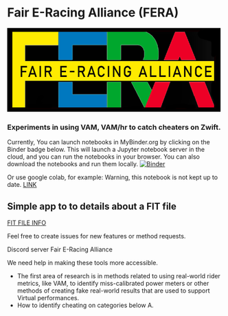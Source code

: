 # Fair E-Racing Alliance (FERA)

![FERA](images/fera.png?raw=true "FERA logo")
### Experiments in using VAM, VAM/hr to catch cheaters on Zwift.

Currently, You can launch notebooks in MyBinder.org by clicking on the Binder badge below. This will launch a Jupyter notebook server in the cloud, and you can run the notebooks in your browser. You can also download the notebooks and run them locally.
[![Binder](https://mybinder.org/badge_logo.svg)](https://mybinder.org/v2/gh/vincentdavis/VAM_WAM_cheaters/main)


Or use google colab, for example: Warning, this notebook is not kept up to date.
[LINK](https://colab.research.google.com/drive/1MKAWzPKxVzEcdD_gd6RdBa9zGB-2PR6C)

## Simple app to to details about a FIT file
[FIT FILE INFO](https://vincentdavis.github.io/VAM_WAM_cheaters/Fit_File_Info.html)


Feel free to create issues for new features or method requests.

Discord server Fair E-Racing Alliance

We need help in making these tools more accessible.

- The first area of research is in methods related to using real-world rider metrics, like VAM, to identify miss-calibrated power meters or other methods of creating fake real-world results that are used to support Virtual performances.
- How to identify cheating on categories below A.
